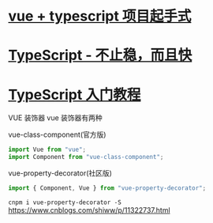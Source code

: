 # [vue + typescript 项目起手式](https://segmentfault.com/a/1190000011744210)

# [TypeScript - 不止稳，而且快](https://segmentfault.com/a/1190000010391598)

# [TypeScript 入门教程](https://juejin.im/entry/587e09281b69e600584cd363)

VUE 装饰器
vue 装饰器有两种

vue-class-component(官方版)

```js
import Vue from "vue";
import Component from "vue-class-component";
```

vue-property-decorator(社区版)

```js
import { Component, Vue } from "vue-property-decorator";
```

`cnpm i vue-property-decorator -S`
https://www.cnblogs.com/shiww/p/11322737.html
